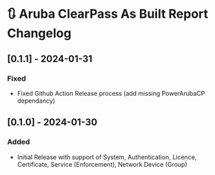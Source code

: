 # :arrows_clockwise: Aruba ClearPass As Built Report Changelog

## [0.1.1] - 2024-01-31

### Fixed

- Fixed Github Action Release process (add missing PowerArubaCP dependancy)

## [0.1.0] - 2024-01-30

### Added

- Initial Release with support of System, Authentication, Licence, Certificate, Service (Enforcement), Network Device (Group)
